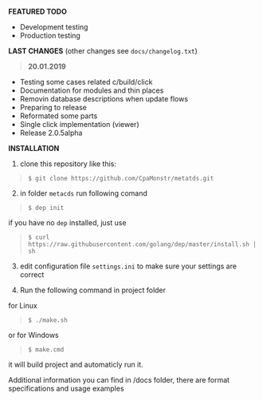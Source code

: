 __FEATURED TODO__
+ Development testing
+ Production testing

__LAST CHANGES__ (other changes see `docs/changelog.txt`)

> __20.01.2019__
+ Testing some cases related c/build/click
+ Documentation for modules and thin places
+ Removin database descriptions when update flows
+ Preparing to release
+ Reformated some parts
+ Single click implementation (viewer)
+ Release 2.0.5alpha

__INSTALLATION__

1. clone this repository like this:
> `$ git clone https://github.com/CpaMonstr/metatds.git`

2. in folder `metacds` run following comand
> `$ dep init`

if you have no `dep` installed, just use
> `$ curl https://raw.githubusercontent.com/golang/dep/master/install.sh | sh`

3. edit configuration file `settings.ini` to make sure
your settings are correct

4. Run the following command in project folder

for Linux
> `$ ./make.sh` 

or for Windows
> `$ make.cmd`

it will build project and automaticly run it.

Additional information you can find in /docs folder,
there are format specifications and usage examples
